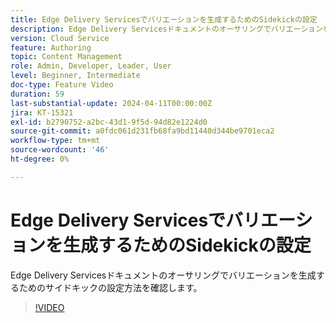 ```yaml
---
title: Edge Delivery Servicesでバリエーションを生成するためのSidekickの設定
description: Edge Delivery Servicesドキュメントのオーサリングでバリエーションを生成するためのサイドキックの設定方法を確認します。
version: Cloud Service
feature: Authoring
topic: Content Management
role: Admin, Developer, Leader, User
level: Beginner, Intermediate
doc-type: Feature Video
duration: 59
last-substantial-update: 2024-04-11T00:00:00Z
jira: KT-15321
exl-id: b2790752-a2bc-43d1-9f5d-94d82e1224d0
source-git-commit: a0fdc061d231fb68fa9bd11440d344be9701eca2
workflow-type: tm+mt
source-wordcount: '46'
ht-degree: 0%

---
```


# Edge Delivery Servicesでバリエーションを生成するためのSidekickの設定

Edge Delivery Servicesドキュメントのオーサリングでバリエーションを生成するためのサイドキックの設定方法を確認します。

>[!VIDEO](https://video.tv.adobe.com/v/3428306/?learn=on)


